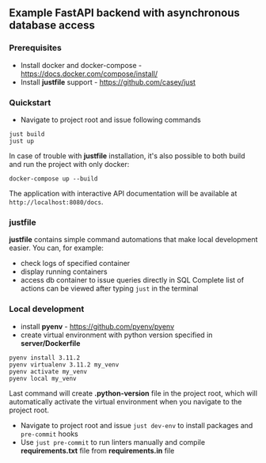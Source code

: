 ## Example FastAPI backend with asynchronous database access

### Prerequisites
- Install docker and docker-compose - https://docs.docker.com/compose/install/
- Install **justfile** support - https://github.com/casey/just

### Quickstart
- Navigate to project root and issue following commands
```
just build
just up
```
In case of trouble with **justfile** installation, it's also possible to both build and run
the project with only docker:
```
docker-compose up --build
```
The application with interactive API documentation will be available at
`http://localhost:8080/docs`.

### justfile
**justfile** contains simple command automations that make local development easier. You can, for
example:
- check logs of specified container
- display running containers
- access db container to issue queries directly in SQL
Complete list of actions can be viewed after typing `just` in the terminal


### Local development
- install **pyenv** - https://github.com/pyenv/pyenv
- create virtual environment with python version specified in **server/Dockerfile**
```commandline
pyenv install 3.11.2
pyenv virtualenv 3.11.2 my_venv
pyenv activate my_venv
pyenv local my_venv
```
Last command will create **.python-version** file in the project root, which will
automatically activate the virtual environment when you navigate to the project root.
- Navigate to project root and issue `just dev-env` to install packages and `pre-commit` hooks
- Use `just pre-commit` to run linters manually and compile **requirements.txt** file
from **requirements.in** file
